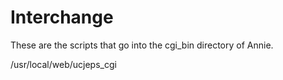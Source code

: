 # Interchange


These are the scripts that go into the cgi_bin directory of Annie.

/usr/local/web/ucjeps_cgi


